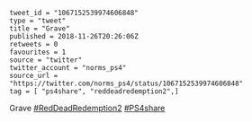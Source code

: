 ```
tweet_id = "1067152539974606848"
type = "tweet"
title = "Grave"
published = 2018-11-26T20:26:06Z
retweets = 0
favourites = 1
source = "twitter"
twitter_account = "norms_ps4"
source_url = "https://twitter.com/norms_ps4/status/1067152539974606848"
tag = [ "ps4share", "reddeadredemption2",]
```

Grave [#RedDeadRedemption2](/tags/reddeadredemption2/) [#PS4share](/tags/ps4share/)

<p class='image'><img src='http://mnf.m17s.net/2018/11/26/Ds9Jk95WkAcpyhk.jpg' alt=''></p>

